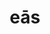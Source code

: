 ---
title: eās
meaning: them
ch: [five, mt, mt5thru7, ss, ss1]
pos: pronoun
abbgender: f.
abbgender2: fem.
gender: feminine
note: accusative
---